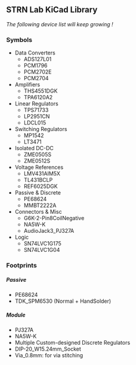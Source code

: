 ## STRN Lab KiCad Library

_The following device list will keep growing !_

### Symbols

* Data Converters
  * ADS127L01
  * PCM1796
  * PCM2702E
  * PCM2704
* Amplifiers
  * THS4551DGK
  * TPA6120A2
* Linear Regulators
  * TPS71733
  * LP2951CN
  * LDCL015
* Switching Regulators
  * MP1542
  * LT3471
* Isolated DC-DC
  * ZME0505S
  * ZME0512S
* Voltage References
  * LMV431AIM5X
  * TL431BCLP
  * REF6025DGK
* Passive & Discrete
  * PE68624
  * MMBT2222A
* Connectors & Misc
  * G6K-2-Pin8CoilNegative
  * NA5W-K
  * AudioJack3_PJ327A
* Logic
  * SN74LVC1G175
  * SN74LVC1G04

### Footprints

##### Passive
* PE68624
* TDK_SPM6530 (Normal + HandSolder)

##### Module
* PJ327A
* NA5W-K
* Multiple Custom-designed Discrete Regulators
* DIP-20_W15.24mm_Socket
* Via_0.8mm: for via stitching
